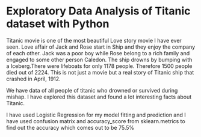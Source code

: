 # Exploratory Data Analysis of Titanic dataset with Python

Titanic movie is one of the most beautiful Love story movie I have ever seen. Love affair of Jack and Rose start in Ship and they enjoy the company of each other. Jack was a poor boy while Rose belong to a rich family and engaged to some other person Caledon. The ship drowns by bumping with a Iceberg.There were lifeboats for only 1178 people. Therefore 1500 people died out of 2224. This is not just a movie but a real story of Titanic ship that crashed in April, 1912.

We have data of all people of titanic who drowned or survived during mishap. I have explored this dataset and found a lot interesting facts about Titanic.

I have used Logistic Regression for my model fitting and prediction and I have used confusion matrix and accuracy_score from sklearn.metrics to find out the accuracy which comes out to be 75.5%
